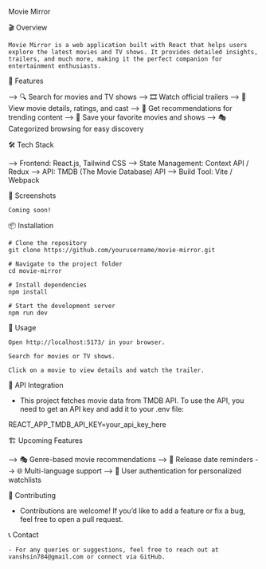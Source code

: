 Movie Mirror

🎬 Overview

    Movie Mirror is a web application built with React that helps users explore the latest movies and TV shows. It provides detailed insights, trailers, and much more, making it the perfect companion for entertainment enthusiasts.

🚀 Features

   --> 🔍 Search for movies and TV shows
   --> 🎞️ Watch official trailers
   --> 📖 View movie details, ratings, and cast
   --> 📰 Get recommendations for trending content
   --> 📌 Save your favorite movies and shows
   --> 🎭 Categorized browsing for easy discovery

🛠️ Tech Stack

   --> Frontend: React.js, Tailwind CSS
   --> State Management: Context API / Redux
   --> API: TMDB (The Movie Database) API
   --> Build Tool: Vite / Webpack

📸 Screenshots

    Coming soon!

📦 Installation

    # Clone the repository
    git clone https://github.com/yourusername/movie-mirror.git

    # Navigate to the project folder
    cd movie-mirror

    # Install dependencies
    npm install

    # Start the development server
    npm run dev

🔧 Usage

    Open http://localhost:5173/ in your browser.

    Search for movies or TV shows.

    Click on a movie to view details and watch the trailer.

📜 API Integration

   -  This project fetches movie data from TMDB API. To use the API, you need to get an API key and add it to   your .env file:

REACT_APP_TMDB_API_KEY=your_api_key_here

🏗️ Upcoming Features

   --> 🎭 Genre-based movie recommendations
   --> 📆 Release date reminders
   --> 🌐 Multi-language support
   --> 👤 User authentication for personalized watchlists

🤝 Contributing

   -  Contributions are welcome! If you’d like to add a feature or fix a bug, feel free to open a pull request.

📞 Contact

    - For any queries or suggestions, feel free to reach out at vanshsin784@gmail.com or connect via GitHub.
